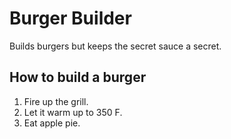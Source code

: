 # Burger Builder
Builds burgers but keeps the secret sauce a secret.

## How to build a burger
1. Fire up the grill.
2. Let it warm up to 350 F.
3. Eat apple pie.
